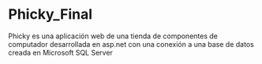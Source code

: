 # Phicky_Final
 Phicky es una aplicación web de una tienda de componentes de computador desarrollada en asp.net con una conexión a una base de datos creada en Microsoft SQL Server
